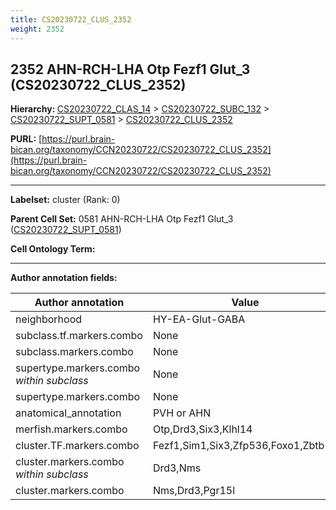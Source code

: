```yaml
---
title: CS20230722_CLUS_2352
weight: 2352
---
```

## 2352 AHN-RCH-LHA Otp Fezf1 Glut_3 (CS20230722_CLUS_2352)
<b>Hierarchy: </b>
[CS20230722_CLAS_14](../CS20230722_CLAS_14) >
[CS20230722_SUBC_132](../CS20230722_SUBC_132) >
[CS20230722_SUPT_0581](../CS20230722_SUPT_0581) >
[CS20230722_CLUS_2352](../CS20230722_CLUS_2352)

**PURL:** [https://purl.brain-bican.org/taxonomy/CCN20230722/CS20230722_CLUS_2352](https://purl.brain-bican.org/taxonomy/CCN20230722/CS20230722_CLUS_2352)

---


**Labelset:** cluster (Rank: 0)

**Parent Cell Set:** 0581 AHN-RCH-LHA Otp Fezf1 Glut_3 ([CS20230722_SUPT_0581](../CS20230722_SUPT_0581))



**Cell Ontology Term:** 

[MARKER GENES.]: #


---

[TRANSFERRED ANNOTATIONS.]: #


[AUTHOR ANNOTATION FIELDS.]: #


**Author annotation fields:**

| Author annotation | Value |
|-------------------|-------|
|neighborhood|HY-EA-Glut-GABA|
|subclass.tf.markers.combo|None|
|subclass.markers.combo|None|
|supertype.markers.combo _within subclass_|None|
|supertype.markers.combo|None|
|anatomical_annotation|PVH or AHN|
|merfish.markers.combo|Otp,Drd3,Six3,Klhl14|
|cluster.TF.markers.combo|Fezf1,Sim1,Six3,Zfp536,Foxo1,Zbtb16|
|cluster.markers.combo _within subclass_|Drd3,Nms|
|cluster.markers.combo|Nms,Drd3,Pgr15l|
